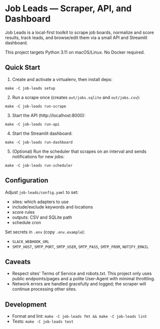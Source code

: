 # Job Leads — Scraper, API, and Dashboard

Job Leads is a local-first toolkit to scrape job boards, normalize and score results, track leads, and browse/edit them via a small API and Streamlit dashboard.

This project targets Python 3.11 on macOS/Linux. No Docker required.

## Quick Start

1) Create and activate a virtualenv, then install deps:

```
make -C job-leads setup
```

2) Run a scrape once (creates `out/jobs.sqlite` and `out/jobs.csv`):

```
make -C job-leads run-scrape
```

3) Start the API (http://localhost:8000):

```
make -C job-leads run-api
```

4) Start the Streamlit dashboard:

```
make -C job-leads run-dashboard
```

5) (Optional) Run the scheduler that scrapes on an interval and sends notifications for new jobs:

```
make -C job-leads run-scheduler
```

## Configuration

Adjust `job-leads/config.yaml` to set:

- sites: which adapters to use
- include/exclude keywords and locations
- score rules
- outputs: CSV and SQLite path
- schedule cron

Set secrets in `.env` (copy `.env.example`):

- `SLACK_WEBHOOK_URL`
- `SMTP_HOST`, `SMTP_PORT`, `SMTP_USER`, `SMTP_PASS`, `SMTP_FROM`, `NOTIFY_EMAIL`

## Caveats

- Respect sites' Terms of Service and robots.txt. This project only uses public endpoints/pages and a polite User-Agent with minimal throttling.
- Network errors are handled gracefully and logged; the scraper will continue processing other sites.

## Development

- Format and lint: `make -C job-leads fmt && make -C job-leads lint`
- Tests: `make -C job-leads test`

